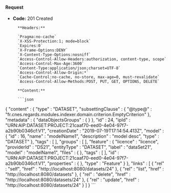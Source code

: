 #### Request

* **Code:** 201 Created

        **Headers:**

        `Pragma:no-cache`
        `X-XSS-Protection:1; mode=block`
        `Expires:0`
        `X-Frame-Options:DENY`
        `X-Content-Type-Options:nosniff`
        `Access-Control-Allow-Headers:authorization, content-type, scope`
        `Access-Control-Max-Age:3600`
        `Content-Type:application/json;charset=UTF-8`
        `Access-Control-Allow-Origin:*`
        `Cache-Control:no-cache, no-store, max-age=0, must-revalidate`
        `Access-Control-Allow-Methods:POST, PUT, GET, OPTIONS, DELETE`

        **Content:**

        ```json
    
{
  "content" : {
    "type" : "DATASET",
    "subsettingClause" : {
      "@type@" : "fr.cnes.regards.modules.indexer.domain.criterion.EmptyCriterion"
    },
    "metadata" : {
      "dataObjectsGroups" : { }
    },
    "id" : 24,
    "ipId" : "URN:AIP:DATASET:PROJECT:21caaf70-eed0-4e04-97f7-a2b90b0346cf:V1",
    "creationDate" : "2019-07-19T17:14:54.413Z",
    "model" : {
      "id" : 16,
      "name" : "modelName1",
      "description" : "model desc",
      "type" : "DATASET"
    },
    "tags" : [ ],
    "groups" : [ ],
    "feature" : {
      "licence" : "licence",
      "providerId" : "DS21",
      "entityType" : "DATASET",
      "label" : "dataSet21",
      "model" : "modelName1",
      "files" : { },
      "tags" : [ ],
      "id" : "URN:AIP:DATASET:PROJECT:21caaf70-eed0-4e04-97f7-a2b90b0346cf:V1",
      "properties" : { },
      "type" : "Feature"
    }
  },
  "links" : [ {
    "rel" : "self",
    "href" : "http://localhost:8080/datasets/24"
  }, {
    "rel" : "list",
    "href" : "http://localhost:8080/datasets"
  }, {
    "rel" : "delete",
    "href" : "http://localhost:8080/datasets/24"
  }, {
    "rel" : "update",
    "href" : "http://localhost:8080/datasets/24"
  } ]
}
        ```
